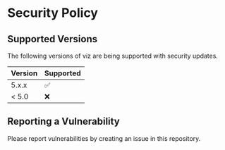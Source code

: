 # Security Policy

## Supported Versions

The following versions of viz are being supported with security updates.

| Version | Supported          |
| ------- | ------------------ |
| 5.x.x   | :white_check_mark: |
| < 5.0   | :x:                |

## Reporting a Vulnerability

Please report vulnerabilities by creating an issue in this repository.
